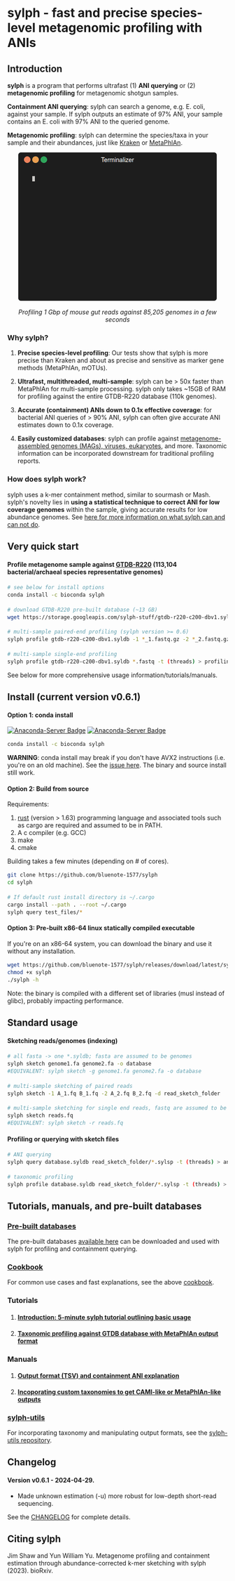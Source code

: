 # sylph - fast and precise species-level metagenomic profiling with ANIs 

## Introduction

**sylph** is a program that performs ultrafast (1) **ANI querying** or (2) **metagenomic profiling** for metagenomic shotgun samples. 

**Containment ANI querying**: sylph can search a genome, e.g. E. coli, against your sample. If sylph outputs an estimate of 97% ANI, your sample contains an E. coli with 97% ANI to the queried genome.

**Metagenomic profiling**: sylph can determine the species/taxa in your sample and their abundances, just like [Kraken](https://ccb.jhu.edu/software/kraken/) or [MetaPhlAn](https://github.com/biobakery/MetaPhlAn).

<p align="center"><img src="assets/sylph.gif?raw=true"/></p>
<p align="center">
   <i>
   Profiling 1 Gbp of mouse gut reads against 85,205 genomes in a few seconds 
   </i>
</p>


### Why sylph?

1. **Precise species-level profiling**: Our tests show that sylph is more precise than Kraken and about as precise and sensitive as marker gene methods (MetaPhlAn, mOTUs). 

2. **Ultrafast, multithreaded, multi-sample**: sylph can be > 50x faster than MetaPhlAn for multi-sample processing. sylph only takes ~15GB of RAM for profiling against the entire GTDB-R220 database (110k genomes).

3. **Accurate (containment) ANIs down to 0.1x effective coverage**: for bacterial ANI queries of > 90% ANI, sylph can often give accurate ANI estimates down to 0.1x coverage.

4. **Easily customized databases**: sylph can profile against [metagenome-assembled genomes (MAGs), viruses, eukaryotes](https://github.com/bluenote-1577/sylph/wiki/Pre%E2%80%90built-databases), and more. Taxonomic information can be incorporated downstream for traditional profiling reports. 

### How does sylph work?

sylph uses a k-mer containment method, similar to sourmash or Mash. sylph's novelty lies in **using a statistical technique to correct ANI for low coverage genomes** within the sample, giving accurate results for low abundance genomes. See [here for more information on what sylph can and can not do](https://github.com/bluenote-1577/sylph/wiki/Introduction:-what-is-sylph-and-how-does-it-work%3F). 

## Very quick start

#### Profile metagenome sample against [GTDB-R220](https://gtdb.ecogenomic.org/) (113,104 bacterial/archaeal species representative genomes) 

```sh
# see below for install options
conda install -c bioconda sylph

# download GTDB-R220 pre-built database (~13 GB)
wget https://storage.googleapis.com/sylph-stuff/gtdb-r220-c200-dbv1.syldb

# multi-sample paired-end profiling (sylph version >= 0.6)
sylph profile gtdb-r220-c200-dbv1.syldb -1 *_1.fastq.gz -2 *_2.fastq.gz -t (threads) > profiling.tsv

# multi-sample single-end profiling
sylph profile gtdb-r220-c200-dbv1.syldb *.fastq -t (threads) > profiling.tsv
```

See below for more comprehensive usage information/tutorials/manuals. 

##  Install (current version v0.6.1)

#### Option 1: conda install 
[![Anaconda-Server Badge](https://anaconda.org/bioconda/sylph/badges/version.svg)](https://anaconda.org/bioconda/sylph)
[![Anaconda-Server Badge](https://anaconda.org/bioconda/sylph/badges/latest_release_date.svg)](https://anaconda.org/bioconda/sylph)

```sh
conda install -c bioconda sylph
```

**WARNING**: conda install may break if you don't have AVX2 instructions (i.e. you're on an old machine). See the [issue here](https://github.com/bluenote-1577/sylph/issues/2). The binary and source install still work. 

#### Option 2: Build from source

Requirements:
1. [rust](https://www.rust-lang.org/tools/install) (version > 1.63) programming language and associated tools such as cargo are required and assumed to be in PATH.
2. A c compiler (e.g. GCC)
3. make
4. cmake

Building takes a few minutes (depending on # of cores).

```sh
git clone https://github.com/bluenote-1577/sylph
cd sylph

# If default rust install directory is ~/.cargo
cargo install --path . --root ~/.cargo
sylph query test_files/*
```
#### Option 3: Pre-built x86-64 linux statically compiled executable

If you're on an x86-64 system, you can download the binary and use it without any installation. 

```sh
wget https://github.com/bluenote-1577/sylph/releases/download/latest/sylph
chmod +x sylph
./sylph -h
```

Note: the binary is compiled with a different set of libraries (musl instead of glibc), probably impacting performance. 

## Standard usage

#### Sketching reads/genomes (indexing)

```sh
# all fasta -> one *.syldb; fasta are assumed to be genomes
sylph sketch genome1.fa genome2.fa -o database
#EQUIVALENT: sylph sketch -g genome1.fa genome2.fa -o database

# multi-sample sketching of paired reads
sylph sketch -1 A_1.fq B_1.fq -2 A_2.fq B_2.fq -d read_sketch_folder

# multi-sample sketching for single end reads, fastq are assumed to be reads
sylph sketch reads.fq 
#EQUIVALENT: sylph sketch -r reads.fq
```

#### Profiling or querying with sketch files
```sh
# ANI querying 
sylph query database.syldb read_sketch_folder/*.sylsp -t (threads) > ani_queries.tsv

# taxonomic profiling 
sylph profile database.syldb read_sketch_folder/*.sylsp -t (threads) > profiling.tsv
```

## Tutorials, manuals, and pre-built databases

### [Pre-built databases](https://github.com/bluenote-1577/sylph/wiki/Pre%E2%80%90built-databases)

The pre-built databases [available here](https://github.com/bluenote-1577/sylph/wiki/Pre%E2%80%90built-databases) can be downloaded and used with sylph for profiling and containment querying. 

### [Cookbook](https://github.com/bluenote-1577/sylph/wiki/sylph-cookbook)

For common use cases and fast explanations, see the above [cookbook](https://github.com/bluenote-1577/sylph/wiki/sylph-cookbook).

### Tutorials
1. #### [Introduction: 5-minute sylph tutorial outlining basic usage](https://github.com/bluenote-1577/sylph/wiki/5%E2%80%90minute-sylph-tutorial)
2. #### [Taxonomic profiling against GTDB database with MetaPhlAn output format](https://github.com/bluenote-1577/sylph/wiki/Taxonomic-profiling-with-the-GTDB%E2%80%90R214-database)

### Manuals
1. #### [Output format (TSV) and containment ANI explanation](https://github.com/bluenote-1577/sylph/wiki/Output-format)
2. #### [Incoporating custom taxonomies to get CAMI-like or MetaPhlAn-like outputs](https://github.com/bluenote-1577/sylph/wiki/Integrating-taxonomic-information-with-sylph)

### [sylph-utils](https://github.com/bluenote-1577/sylph-utils) 

For incorporating taxonomy and manipulating output formats, see the [sylph-utils repository](https://github.com/bluenote-1577/sylph-utils).

## Changelog

#### Version v0.6.1 - 2024-04-29. 

* Made unknown estimation (-u) more robust for low-depth short-read sequencing. 

See the [CHANGELOG](https://github.com/bluenote-1577/sylph/blob/main/CHANGELOG.md) for complete details.

## Citing sylph

Jim Shaw and Yun William Yu. Metagenome profiling and containment estimation through abundance-corrected k-mer sketching with sylph (2023). bioRxiv.

